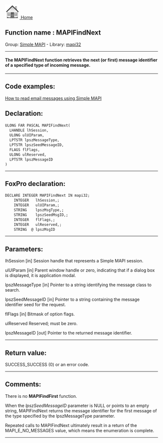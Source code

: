 [<img src="../../images/home.png"> Home ](https://github.com/VFPX/Win32API)  

## Function name : MAPIFindNext
Group: [Simple MAPI](../../functions_group.md#Simple_MAPI)  -  Library: [mapi32](../../libraries.md#mapi32)  
***  


#### The MAPIFindNext function retrieves the next (or first) message identifier of a specified type of incoming message. 
***  


## Code examples:
[How to read email messages using Simple MAPI](../../samples/sample_270.md)  

## Declaration:
```foxpro  
ULONG FAR PASCAL MAPIFindNext(
  LHANDLE lhSession,
  ULONG ulUIParam,
  LPTSTR lpszMessageType,
  LPTSTR lpszSeedMessageID,
  FLAGS flFlags,
  ULONG ulReserved,
  LPTSTR lpszMessageID
)  
```  
***  


## FoxPro declaration:
```foxpro  
DECLARE INTEGER MAPIFindNext IN mapi32;
	INTEGER   lhSession,;
	INTEGER   ulUIParam,;
	STRING    lpszMsgType,;
	STRING    lpszSeedMsgID,;
	INTEGER   flFlags,;
	INTEGER   ulReserved,;
	STRING  @ lpszMsgID  
```  
***  


## Parameters:
lhSession 
[in] Session handle that represents a Simple MAPI session. 

ulUIParam 
[in] Parent window handle or zero, indicating that if a dialog box is displayed, it is application modal. 

lpszMessageType 
[in] Pointer to a string identifying the message class to search. 

lpszSeedMessageID 
[in] Pointer to a string containing the message identifier seed for the request. 

flFlags 
[in] Bitmask of option flags. 

ulReserved 
Reserved; must be zero. 

lpszMessageID 
[out] Pointer to the returned message identifier. 
  
***  


## Return value:
SUCCESS_SUCCESS (0) or an error code.  
***  


## Comments:
There is no <Strong>MAPIFindFirst</Strong> function.  
  
When the <Em>lpszSeedMessageID</Em> parameter is NULL or points to an empty string, MAPIFindNext returns the message identifier for the first message of the type specified by the lpszMessageType parameter.   
  
Repeated calls to MAPIFindNext ultimately result in a return of the MAPI_E_NO_MESSAGES value, which means the enumeration is complete.   
  
***  

